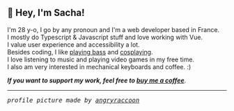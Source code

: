## 👋 Hey, I'm Sacha!

I'm 28 y-o, I go by any pronoun and I'm a web developer based in France.   
I mostly do Typescript & Javascript stuff and love working with Vue.   
I value user experience and accessibility a lot.   
Besides coding, I like [playing bass](https://www.instagram.com/listen.to.under/) and [cosplaying](https://www.instagram.com/praz_cos/).   
I love listening to music and playing video games in my free time.   
I also am very interested in mechanical keyboards and coffee. :)  

_**If you want to support my work, feel free to [buy me a coffee](https://ko-fi.com/prazdevs)**_.

---

<samp>
   <i>
      profile picture made by <a href="https://twitter.com/angryraccoonart">angryraccoon</a>
   </i>
</samp>

